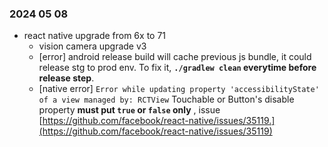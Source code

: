 ### 2024 05 08
- react native upgrade from 6x to 71
  - vision camera upgrade v3
  - [error] android release build will cache previous js bundle, it could release stg to prod env. To fix it, **`./gradlew clean` everytime before release step**.
  - [native error] `Error while updating property 'accessibilityState' of a view managed by: RCTView` Touchable or Button's disable property **must put `true` or `false` only** , issue [https://github.com/facebook/react-native/issues/35119.](https://github.com/facebook/react-native/issues/35119)
